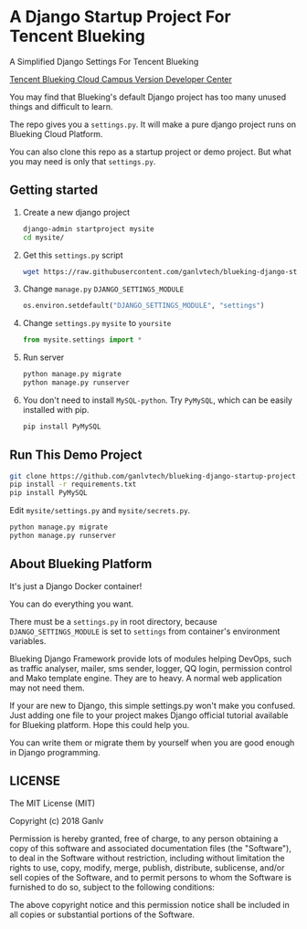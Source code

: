 # A Django Startup Project For Tencent Blueking

A Simplified Django Settings For Tencent Blueking

[Tencent Blueking Cloud Campus Version Developer Center](https://bk.tencent.com/campus/developer-center/apps/)

You may find that Blueking's default Django project has too many unused things and difficult to learn.

The repo gives you a `settings.py`. It will make a pure django project runs on Blueking Cloud Platform.

You can also clone this repo as a startup project or demo project. But what you may need is only that `settings.py`.

## Getting started

1. Create a new django project

    ```bash
    django-admin startproject mysite
    cd mysite/
    ```

2. Get this `settings.py` script

    ```bash
    wget https://raw.githubusercontent.com/ganlvtech/blueking-django-startup-project/master/settings.py
    ```

3. Change `manage.py` `DJANGO_SETTINGS_MODULE`

    ```python
    os.environ.setdefault("DJANGO_SETTINGS_MODULE", "settings")
    ```

4. Change `settings.py` `mysite` to `yoursite`

    ```python
    from mysite.settings import *
    ```

5. Run server

    ```bash
    python manage.py migrate
    python manage.py runserver
    ```

6. You don't need to install `MySQL-python`. Try `PyMySQL`, which can be easily installed with pip.

    ```bash
    pip install PyMySQL
    ```

## Run This Demo Project

```bash
git clone https://github.com/ganlvtech/blueking-django-startup-project.git
pip install -r requirements.txt
pip install PyMySQL
```

Edit `mysite/settings.py` and `mysite/secrets.py`.

```bash
python manage.py migrate
python manage.py runserver
```

## About Blueking Platform

It's just a Django Docker container!

You can do everything you want.

There must be a `settings.py` in root directory, because `DJANGO_SETTINGS_MODULE` is set to `settings` from container's environment variables.

Blueking Django Framework provide lots of modules helping DevOps, such as traffic analyser, mailer, sms sender, logger, QQ login, permission control and Mako template engine. They are to heavy. A normal web application may not need them.

If your are new to Django, this simple settings.py won't make you confused. Just adding one file to your project makes Django official tutorial available for Blueking platform. Hope this could help you.

You can write them or migrate them by yourself when you are good enough in Django programming.

## LICENSE

The MIT License (MIT)

Copyright (c) 2018 Ganlv

Permission is hereby granted, free of charge, to any person obtaining a copy
of this software and associated documentation files (the "Software"), to deal
in the Software without restriction, including without limitation the rights
to use, copy, modify, merge, publish, distribute, sublicense, and/or sell
copies of the Software, and to permit persons to whom the Software is
furnished to do so, subject to the following conditions:

The above copyright notice and this permission notice shall be included in
all copies or substantial portions of the Software.
